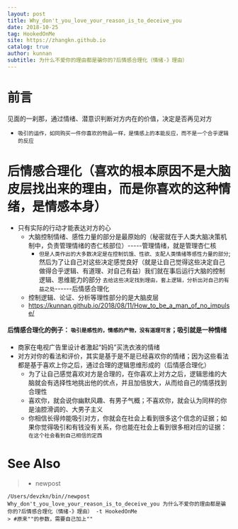 ```yaml
---
layout: post
title: Why_don't_you_love_your_reason_is_to_deceive_you
date: 2018-10-25
tag: HookedOnMe
site: https://zhangkn.github.io
catalog: true
author: kunnan
subtitle: 为什么不爱你的理由都是骗你的?后情感合理化（情绪-》理由）
---
```




# 前言



见面的一刹那，通过情绪、潜意识判断对方内在的价值，决定是否再见对方

* `吸引的运作，如同购买一件你喜欢的物品一样，是情感上的本能反应，而不是一个合乎逻辑的反应`



# 后情感合理化（喜欢的根本原因不是大脑皮层找出来的理由，而是你喜欢的这种情绪，是情感本身）



* 只有实际的行动才能表达对方的心
  * 大脑控制情绪、感性力量的部分是最原始的（秘密就在于人类大脑决策机制中，负责管理情绪的杏仁核部位）-----管理情绪，就是管理杏仁核
    * `但是人类作出的大多数决定是在控制饥饿、性欲、支配人类情绪等感性力量的部分`;然后为了让自己对这些决定感觉良好（就是让自己觉得这些决定自己做得合乎逻辑、有道理、对自己有益）我们就在事后运行大脑的控制逻辑、思维能力的部分 `去给这些决定找到理由，套上逻辑，分析出对自己的有益之处`------后情感合理化
  * 控制逻辑、论证、分析等理性部分的是大脑皮层
  * https://kunnan.github.io/2018/08/11/How_to_be_a_man_of_no_impulse/



#### 后情感合理化的例子： `吸引是感性的，情感的产物，没有道理可言`；吸引就是一种情绪



* 商家在电视广告里设计者激起“妈妈”买洗衣液的情绪
* 对方对你的看法和评价，其实是基于是不是已经喜欢你的情绪；因为这些看法都是基于喜欢上你之后，通过合理的逻辑思维形成的（后情感合理化）
  * 为了让自己感觉喜欢对方是合理的，在你喜欢上对方之后，逻辑思维的大脑就会有选择性地挑出他的优点，并且加倍放大，从而给自己的情感找到合理性
  * 喜欢你，就会说你幽默风趣、有男子气概；不喜欢你，就会认为同样的你是油腔滑调的、大男子主义
  * 你相信长得帅能吸引对方，你就会在社会上看到很多这个信念的证据；如果你觉得吸引和有钱没有关系，你也能在社会上看到很多相对应的证据：`在这个社会看到自己相信的定西`

# See Also 

>* newpost 
>
```
/Users/devzkn/bin//newpost Why_don't_you_love_your_reason_is_to_deceive_you 为什么不爱你的理由都是骗你的?后情感合理化（情绪-》理由） -t HookedOnMe
> #原来""的参数，需要自己加上""
```


